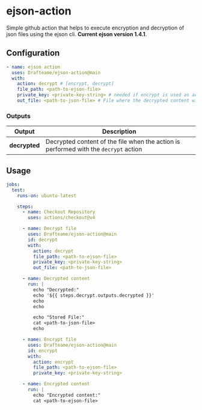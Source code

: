 # ejson-action

Simple github action that helps to execute encryption and decryption of json files using the ejson cli. **Current ejson version 1.4.1**.

## Configuration

```yaml
- name: ejson action
  uses: Drafteame/ejson-action@main
  with:
    action: decrypt # [encrypt, decrypt]
    file_path: <path-to-ejson-file>
    private_key: <private-key-string> # needed if encrypt is used as action
    out_file: <path-to-json-file> # File where the decrypted content will be stored (optional)
```

### Outputs

| Output        | Description                                                                          |
| ------------- | ------------------------------------------------------------------------------------ |
| **decrypted** | Decrypted content of the file when the action is performed with the `decrypt` action |

## Usage

```yaml
jobs:
  test:
    runs-on: ubuntu-latest

    steps:
      - name: Checkout Repository
        uses: actions/checkout@v4

      - name: Decrypt file
        uses: Drafteame/ejson-action@main
        id: decrypt
        with:
          action: decrypt
          file_path: <path-to-ejson-file>
          private_key: <private-key-string>
          out_file: <path-to-json-file>

      - name: Decrypted content
        run: |
          echo "Decrypted:"
          echo '${{ steps.decrypt.outputs.decrypted }}'
          echo
          echo

          echo "Stored File:"
          cat <path-to-json-file>
          echo

      - name: Encrypt file
        uses: Drafteame/ejson-action@main
        id: encrypt
        with:
          action: encrypt
          file_path: <path-to-ejson-file>
          private_key: <private-key-string>

      - name: Encrypted content
        run: |
          echo "Encrypted content:"
          cat <path-to-ejson-file>
```
